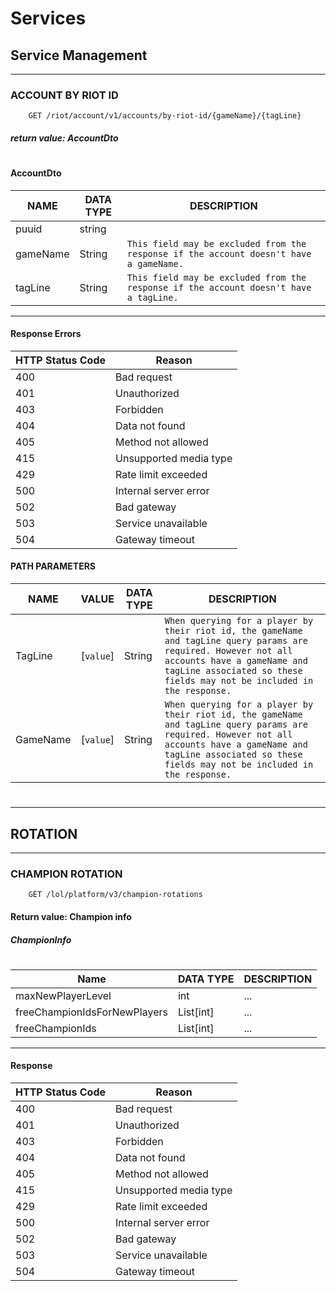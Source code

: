 # Services

## Service Management

---
### ACCOUNT BY RIOT ID
```
    GET /riot/account/v1/accounts/by-riot-id/{gameName}/{tagLine}
```

##### return value: AccountDto
#
#### AccountDto
| NAME      | DATA TYPE | DESCRIPTION               |
| --------- | --------- | ------------------------- |
| puuid     | string    |                           |
| gameName  | String    | `This field may be excluded from the response if the account doesn't have a gameName.` |
| tagLine   | String    | `This field may be excluded from the response if the account doesn't have a tagLine. ` |
---
#### Response Errors
| HTTP Status Code  | Reason | 
| ----------- | ----------- |
| 400    | Bad request      |
| 401    | Unauthorized      |
| 403    | Forbidden      |
| 404    | Data not found      |
| 405    |  Method not allowed     |
| 415    | Unsupported media type      |
| 429    | Rate limit exceeded      |
| 500    | Internal server error      |
| 502    | Bad gateway      |
| 503    | Service unavailable      |
| 504    | Gateway timeout      |

#### PATH PARAMETERS
| NAME | VALUE | DATA TYPE  | DESCRIPTION |
| ---- | ----- | ---------- | ----------- |
| TagLine | [`value`] | String | `When querying for a player by their riot id, the gameName and tagLine query params are required. However not all accounts have a gameName and tagLine associated so these fields may not be included in the response.` |
| GameName | [`value`] | String | `When querying for a player by their riot id, the gameName and tagLine query params are required. However not all accounts have a gameName and tagLine associated so these fields may not be included in the response.` |
#
---
## ROTATION
---
### CHAMPION ROTATION
```
    GET /lol/platform/v3/champion-rotations
```
#### Return value: Champion info
##### ChampionInfo
#
| Name         | DATA TYPE        | DESCRIPTION                   |
| -----------  | ----------- | --------------------------|
| maxNewPlayerLevel             |     int     |  ...                      |
| freeChampionIdsForNewPlayers  |     List[int]     |  ...                      |
| freeChampionIds               |     List[int]     |  ...                      |
---
#### Response
| HTTP Status Code  | Reason | 
| ----------- | ----------- |
| 400    | Bad request      |
| 401    | Unauthorized      |
| 403    | Forbidden      |
| 404    | Data not found      |
| 405    |  Method not allowed     |
| 415    | Unsupported media type      |
| 429    | Rate limit exceeded      |
| 500    | Internal server error      |
| 502    | Bad gateway      |
| 503    | Service unavailable      |
| 504    | Gateway timeout      |
